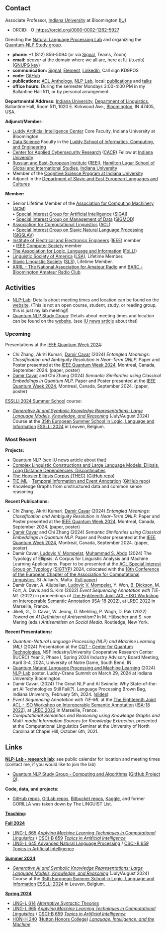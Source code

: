## Contact

Associate Professor, [Indiana University] at Bloomington ([IU])

- ORCID: <a id="cy-effective-orcid-url" class="underline" href="https://orcid.org/0000-0002-1262-5927" target="orcid.widget" rel="me noopener noreferrer" style="vertical-align: top">
     <img src="https://orcid.org/sites/default/files/images/orcid_16x16.png" style="width: 1em; margin-inline-start: 0.5em" alt="ORCID iD icon"/> https://orcid.org/0000-0002-1262-5927</a>

Directing the [Natural Language Processing Lab](https://nlp-lab.org/) and organizing the [Quantum-NLP Study group](https://nlp-lab.org/quantumnlp/).

- **phone:** +1 (812) 856-5094 (or via [Signal](https://www.signal.org/), Teams, Zoom)
- **email:** *dcavar* at the domain where we all are, here at IU (*iu.edu*) ([GNUPG key](DamirCavar.asc))
- **communication:** [Signal](https://www.signal.org/), [Element](https://element.io/), [LinkedIn](https://www.linkedin.com/in/damircavar/), Call sign KD9POS
- **code:** [GitHub](https://github.com/dcavar)
- **publications:** [ACL Anthology](https://aclanthology.org/people/d/damir-cavar/), [NLP-Lab](https://nlp-lab.org/publications/), local: [publications](/pubs) and [talks](/talks)
- **office hours:** During the semester Mondays 3:00-4:00 PM in my Ballantine Hall 511, or by personal arrangement

**Departmental Address:**
      [Indiana University], 
      [Department of Linguistics], 
      Ballantine Hall, Room 511, 
      1020 E. Kirkwood Ave., 
      [Bloomington], IN 47405, USA.


**Adjunct/Member:**
- [Luddy Artificial Intelligence Center](https://ai.luddy.indiana.edu/people/core-ai-faculty.html) Core Faculty, Indiana University at Bloomington
- [Data Science](https://datascience.indiana.edu/programs/residential/index.html) Faculty in the [Luddy School of Informatics, Computing, and Engineering](https://luddy.indiana.edu/)
- [Center for Applied Cybersecurity Research](https://cacr.iu.edu/about/people/index.html) ([CACR](https://cacr.iu.edu/about/people/index.html)) Fellow at [Indiana University]
- [Russian and East-European Institute](https://reei.indiana.edu/) ([REEI](https://reei.indiana.edu/)), [Hamilton Lugar School of Global and International Studies](https://hls.indiana.edu/), [Indiana University]
- Member of the [Cognitive Science Program at Indiana University](https://cogs.indiana.edu/)
- Adjunct in the [Department of Slavic and East European Languages and Cultures](https://linguistics.indiana.edu/about/faculty/cavar-damir.html)

**Member:**
- Senior Lifetime Member of the [Association for Computing Machinery](http://www.acm.org/) ([ACM](http://www.acm.org/))<br/>
   &#8226; [Special Interest Group for Artificial Intelligence](http://sigai.acm.org/) ([SIGAI](http://sigai.acm.org/))<br/>
   &#8226; [Special Interest Group on Management of Data](https://sigmod.org/) ([SIGMOD](https://sigmod.org/))
- [Association for Computational Linguistics](http://www.aclweb.org/) ([ACL](http://www.aclweb.org/))<br/>
   &#8226; [Special Interest Group on Slavic Natural Language Processing](http://sigslav.cs.helsinki.fi/membership.html) ([SIGSLAV](http://sigslav.cs.helsinki.fi/membership.html))
- [Institute of Electrical and Electronics Engineers](https://www.ieee.org/about/index.html) ([IEEE](https://www.ieee.org/about/index.html)) member<br/>
   &#8226; [IEEE Computer Society](https://www.computer.org/) member
- [The Association for Logic, Language and Information](http://www.folli.info/) ([FoLLI](http://www.folli.info/))
- [Linguistic Society of America](http://www.lsadc.org/) ([LSA](http://www.lsadc.org/)), Lifetime Member.
- [Slavic Linguistic Society](https://www.slaviclinguistics.org/) ([SLS](https://www.slaviclinguistics.org/)), Lifetime Member.
- [ARRL - The National Association for Amateur Radio](http://arrl.org/) and [BARC - Bloomington Amateur Radio Club](https://bloomingtonradio.org/)


## Activities

- [NLP-Lab](https://nlp-lab.org/): Details about meeting times and location can be found on the [website](https://nlp-lab.org/). (This is not an open course, student, study, or reading group, this is just my lab meeting!)
- [Quantum NLP Study Group](https://nlp-lab.org/quantumnlp/): Details about meeting times and location can be found on the [website](https://nlp-lab.org/quantumnlp/). (see [IU news article](https://news.iu.edu/live/news/37695-iu-led-research-project-aims-to-improve) about that)


### Upcoming

Presentations at the [IEEE Quantum Week 2024](https://qce.quantum.ieee.org/2024/):

- Chi Zhang, Akriti Kumari, [Damir Cavar] (2024) *Entangled Meanings: Classification and Ambiguity Resolution in Near–Term QNLP.* Paper and Poster presented at the [IEEE Quantum Week 2024](https://qce.quantum.ieee.org/2024/), Montreal, Canada, September 2024. (paper, poster)
- [Damir Cavar] and Chi Zhang (2024) *Semantic Similarities using Classical Embeddings in Quantum NLP.* Paper and Poster presented at the [IEEE Quantum Week 2024](https://qce.quantum.ieee.org/2024/), Montreal, Canada, September 2024. (paper, poster)

[ESSLLI 2024 Summer School](https://2024.esslli.eu/) course:

- *[Generative AI and Symbolic Knowledge Representations: Large Language Models, Knowledge, and Reasoning](https://damir.cavar.me/ESSLLI24_LLM_KG.github.io/)* (July/August 2024) Course at the [35th European Summer School in Logic, Language and Information](https://2024.esslli.eu/) [ESSLLI 2024](https://2024.esslli.eu/) in Leuven, Belgium.



### Most Recent

**Projects:**

- [Quantum NLP](https://nlp-lab.org/quantumnlp/) (see [IU news article](https://news.iu.edu/live/news/37695-iu-led-research-project-aims-to-improve) about that)
- [Complex Linguistic Constructions and Large Language Models: Ellipsis, Long Distance Dependencies, Discontinuities](https://nlp-lab.org/)
- [The Hoosier Ellipsis Corpus (THEC)](https://nlp-lab.org/ellipsis/) ([GitHub repo](https://github.com/dcavar/hoosierellipsiscorpus))
- [TIE-ML](https://nlp-lab.org/timeevents/) - [Temporal Information and Event Annotation](https://nlp-lab.org/timeevents/) ([GitHub repo](https://github.com/dcavar/tieml))
- Knowledge Graphs from unstructured data and common sense reasoning


**Recent Publications:**

- Chi Zhang, Akriti Kumari, [Damir Cavar] (2024) *Entangled Meanings: Classification and Ambiguity Resolution in Near–Term QNLP.* Paper and Poster presented at the [IEEE Quantum Week 2024](https://qce.quantum.ieee.org/2024/), Montreal, Canada, September 2024. (paper, poster)
- [Damir Cavar] and Chi Zhang (2024) *Semantic Similarities using Classical Embeddings in Quantum NLP.* Paper and Poster presented at the [IEEE Quantum Week 2024](https://qce.quantum.ieee.org/2024/), Montreal, Canada, September 2024. (paper, poster)
- Damir Cavar, [Ludovic V. Mompelat], [Muhammad S. Abdo] (2024) The Typology of Ellipsis: A Corpus for Linguistic Analysis and Machine Learning Applications. Paper to be presented at the [ACL Special Interest Group on Typology](https://sigtyp.github.io/) ([SIGTYP](https://sigtyp.github.io/)) 2024, colocated with the [18th Conference of the European Chapter of the Association for Computational Linguistics](https://2024.eacl.org/), St Julian's, Malta. ([full paper](https://aclanthology.org/2024.sigtyp-1.6/))
- Damir Cavar, A. Aljubailan, [Ludovic V. Mompelat], Y. Won, [B. Dickson], M. Fort, A. Davis and S. Kim (2022) *Event Sequencing Annotation with TIE-ML* (2022) in proceedings of [The Eighteenth Joint ACL - ISO Workshop on Interoperable Semantic Annotation](https://sigsem.uvt.nl/isa18/) ([ISA-18 2022](https://sigsem.uvt.nl/isa18/)), at [LREC 2022](https://lrec2022.lrec-conf.org/en/) in Marseille, France.
- Jikeli, G., D. Cavar, W. Jeong, D. Miehling, P. Wagh, D. Pak (2022) *Toward an AI Definition of Antisemitism?* In M. Hübscher and S. von Mering (eds.) *Antisemitism on Social Media*. Routledge, New York.


**Recent Presentations:**

- *Quantum-Natural Language Processing (NLP) and Machine Learning (ML)* (2024) Presentation at the [CQT - Center for Quantum Technologies](https://www.purdue.edu/cqt/), NSF Industry/University Cooperative Research Center (IUCRC) Year 2, Phase I, Spring 2024 Industry Advisory Board Meeting, April 3-4, 2024, University of Notre Dame, South Bend, IN.
- [Quantum Natural Language Processing and Machine Learning](/Pubs/NLP_Lab_Quantum_Poster_2024.pdf) (2024)  [NLP-Lab](http://nlp-lab.org/) poster. Luddy-Crane Summit on March 29, 2024 at Indiana University Bloomington.
- Damir Cavar. (2024) The Great NLP and AI Swindle: Why State-of-the-art AI Technologies Still Fail(?). Language Processing Brown Bag, Indiana University, February 5th, 2024. ([slides](/Pubs/Language_Processing_Brown_Bag_talk_Damir_Cavar_20240205.pdf))
- *Event Sequencing Annotation with TIE-ML* at the [The Eighteenth Joint ACL - ISO Workshop on Interoperable Semantic Annotation](https://sigsem.uvt.nl/isa18/) ([ISA-18 2022](https://sigsem.uvt.nl/isa18/)), at [LREC 2022](https://lrec2022.lrec-conf.org/en/) in Marseille, France.
- *Computational Semantics and Reasoning using Knowledge Graphs and Multi-modal Information Sources for Knowledge Extraction,* presented at the Computational Linguistics Seminar at the University of North Carolina at Chapel Hill, October 6th, 2021.


## Links

**[NLP-Lab - research lab](https://nlp-lab.org/)**: see public calendar for location and meeting times (contact me, if you would like to join the lab)
- [Quantum NLP Study Group - Computing and Algorithms](https://nlp-lab.org/quantumnlp/) ([GitHub Project Q](https://github.com/dcavar/q)).


**Code, data, and projects:**
- [GitHub repos](https://github.com/dcavar), [GitLab repos](https://gitlab.com/dcavar), [Bitbucket repos](https://bitbucket.org/dcavar/),
      [Kaggle](https://kaggle.com/dcavar/), and former GORILLA was taken down by The LINGUIST List.


**[Teaching](/teaching):**

**[Fall 2024](/teaching)**

- [LING-L 665](/l665/) *[Applying Machine Learning Techniques in Computational Linguistics](/l665/)* / [CSCI-B 659](/l665/) *[Topics in Artificial Intelligence](/l665)*
- [LING-L 645 Advanced Natural Language Processing](/l645/) / [CSCI-B 659 Topics in Artificial Intelligence](/l645/)


**[Summer 2024](/teaching)**

- *[Generative AI and Symbolic Knowledge Representations: Large Language Models, Knowledge, and Reasoning](https://damir.cavar.me/ESSLLI24_LLM_KG.github.io/)* (July/August 2024) Course at the [35th European Summer School in Logic, Language and Information](https://2024.esslli.eu/) [ESSLLI 2024](https://2024.esslli.eu/) in Leuven, Belgium.


**[Spring 2024](/teaching)**
- [LING-L 614] *[Alternative Syntactic Theories](/l614/)*
- [LING-L 665](/l665/) *[Applying Machine Learning Techniques in Computational Linguistics](/l665/)* / [CSCI-B 659](/l665/) *[Topics in Artificial Intelligence](/l665)*
- [HON-H 240](/h240/) ([Hutton Honors College](https://hutton.indiana.edu/index.html)) *[Language, Intelligence, and the Machine](/h240/)*


[Indiana University]: https://www.indiana.edu/ "Indiana University"
[IU]: https://www.indiana.edu/ "Indiana University"
[Department of Linguistics]: https://linguistics.indiana.edu/about/faculty/cavar-damir.html "Indiana University Department of Linguistics"
[Bloomington]: https://en.wikipedia.org/wiki/Bloomington,_Indiana "Bloomington, Indiana"
[NLP-Lab]: https://nlp-lab.org/ "Natural Language Processing Lab"
[LING-L 614]: http://damir.cavar.me/l614/ "L 614 Alternative Syntax"
[D. Cavar]: http://damir.cavar.me/ "Damir Cavar"
[Damir Cavar]: http://damir.cavar.me/ "Damir Cavar"
[B. Dickson]: https://www.linkedin.com/in/billy-dickson/ "Billy Dickson"
[JSON-NLP]: https://github.com/dcavar/JSON-NLP "JSON-NLP"
[Günther Jikeli]: https://news.iu.edu/iu-experts/profile/m/297/jikeli-gunther "Günther Jikeli"
[Malgosia Cavar]: http://malgosia.cavar.me/ "Malgorzata E. Cavar"
[Małgorzata E. Ćavar]: http://malgosia.cavar.me/ "Malgorzata E. Cavar"
[Malgosia E. Cavar]: http://malgosia.cavar.me/ "Malgorzata E. Cavar"
[Malgorzata E. Cavar]: http://malgosia.cavar.me/ "Malgorzata E. Cavar"
[D. Cavar]: http://damir.cavar.me/ "Damir Cavar"
[Damir Cavar]: http://damir.cavar.me/ "Damir Cavar"
[B. Dickson]: https://www.linkedin.com/in/billy-dickson/ "Billy Dickson"
[Billy Dickson]: https://www.linkedin.com/in/billy-dickson/ "Billy Dickson"
[Guenther Jikeli]: https://news.iu.edu/iu-experts/profile/m/297/jikeli-gunther "Günther Jikeli"
[Van Holthenrichs]: https://russian.indiana.edu/about/instructors/holthenrichs-van.html "Van Holthenrichs"
[Vance Holthenrichs]: https://russian.indiana.edu/about/instructors/holthenrichs-van.html "Van Holthenrichs"
[Ludovic V. Mompelat]: https://www.linkedin.com/in/ludovic-mompelat-8a1960b8/ "Ludovic V. Mompelat"
[Ludovic Mompelat]: https://www.linkedin.com/in/ludovic-mompelat-8a1960b8/ "Ludovic V. Mompelat"
[Lwin Moe]: http://lwinmoe.org/ "Lwin Moe"
[Muhammad S. Abdo]: https://www.linkedin.com/in/muhsabrys/ "Muhammad S. Abdo"
[Zoran Tiganj]: https://homes.luddy.indiana.edu/ztiganj/ "Zoran Tiganj"
